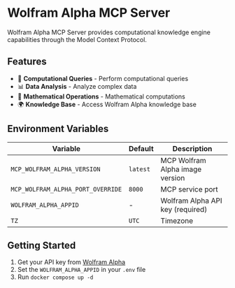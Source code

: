 # Wolfram Alpha MCP Server

Wolfram Alpha MCP Server provides computational knowledge engine capabilities through the Model Context Protocol.

## Features

- 🔢 **Computational Queries** - Perform computational queries
- 📊 **Data Analysis** - Analyze complex data
- 🧮 **Mathematical Operations** - Mathematical computations
- 🌍 **Knowledge Base** - Access Wolfram Alpha knowledge base

## Environment Variables

| Variable                          | Default  | Description                      |
| --------------------------------- | -------- | -------------------------------- |
| `MCP_WOLFRAM_ALPHA_VERSION`       | `latest` | MCP Wolfram Alpha image version  |
| `MCP_WOLFRAM_ALPHA_PORT_OVERRIDE` | `8000`   | MCP service port                 |
| `WOLFRAM_ALPHA_APPID`             | -        | Wolfram Alpha API key (required) |
| `TZ`                              | `UTC`    | Timezone                         |

## Getting Started

1. Get your API key from [Wolfram Alpha](https://products.wolframalpha.com/api/)
2. Set the `WOLFRAM_ALPHA_APPID` in your `.env` file
3. Run `docker compose up -d`
